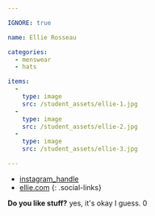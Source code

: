 ```yaml
---

IGNORE: true

name: Ellie Rosseau

categories:
  - menswear
  - hats

items:
  -
    type: image
    src: /student_assets/ellie-1.jpg
  -
    type: image
    src: /student_assets/ellie-2.jpg
  -
    type: image
    src: /student_assets/ellie-3.jpg

---
```


* [instagram_handle](https://www.instagram.com/louispileggi/)
* [ellie.com](https://ellie.com)
{: .social-links}

**Do you like stuff?** yes, it's okay I guess.
0
